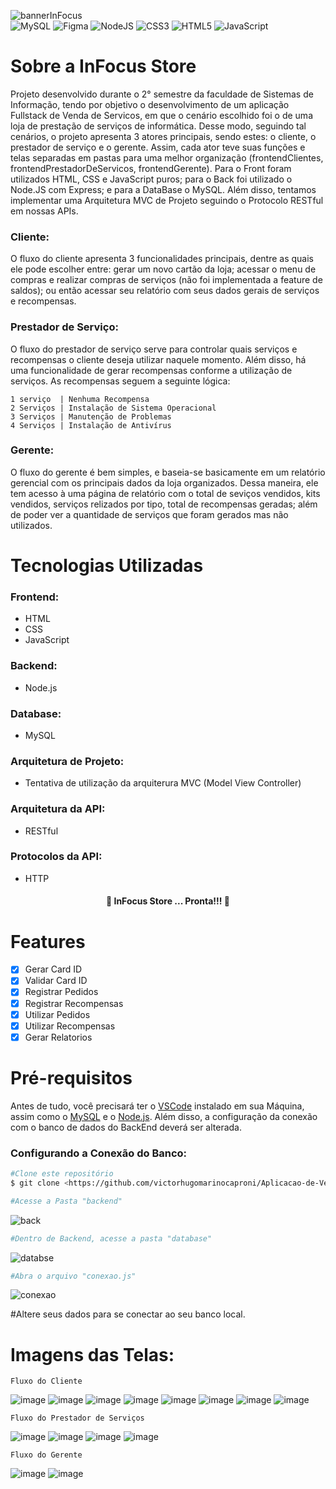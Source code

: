 ![bannerInFocus](https://github.com/victorhugomarinocaproni/Aplicacao-de-Venda-de-Servicos/assets/113490368/ffbd8800-c006-46ca-a3eb-0a16acc1f3c7)
<br>![MySQL](https://img.shields.io/badge/mysql-%23323330.svg?style=for-the-badge&logo=mysql&logoColor=#3388FF) ![Figma](https://img.shields.io/badge/figma-%23323330.svg?style=for-the-badge&logo=figma&logoColor=purple)	![NodeJS](https://img.shields.io/badge/node.js-23323330?style=for-the-badge&logo=node.js&logoColor=white) ![CSS3](https://img.shields.io/badge/css3-%23323330.svg?style=for-the-badge&logo=css3&logoColor=blue) ![HTML5](https://img.shields.io/badge/html5-%23323330.svg?style=for-the-badge&logo=html5&logoColor=#FFA500) ![JavaScript](https://img.shields.io/badge/javascript-%23323330.svg?style=for-the-badge&logo=javascript&logoColor=%23F7DF1E)

# Sobre a InFocus Store

Projeto desenvolvido durante o 2° semestre da faculdade de Sistemas de Informação, tendo por objetivo o desenvolvimento de um aplicação Fullstack de Venda de Servicos, em que o cenário escolhido foi o de uma loja de prestação de serviços de informática. Desse modo, seguindo tal cenários, o projeto apresenta 3 atores principais, sendo estes: o cliente, o prestador de serviço e o gerente. Assim, cada ator teve suas funções e telas separadas em pastas para uma melhor organização (frontendClientes, frontendPrestadorDeServicos, frontendGerente). Para o Front foram utilizados HTML, CSS e JavaScript puros; para o Back foi utilizado o Node.JS com Express; e para a DataBase o MySQL. Além disso, tentamos implementar uma Arquitetura MVC de Projeto seguindo o Protocolo RESTful em nossas APIs.

### Cliente: 
O fluxo do cliente apresenta 3 funcionalidades principais, dentre as quais ele pode escolher entre: gerar um novo cartão da loja; acessar o menu de compras e realizar compras de serviços (não foi implementada a feature de saldos); ou então acessar seu relatório com seus dados gerais de serviços e recompensas.
### Prestador de Serviço:
O fluxo do prestador de serviço serve para controlar quais serviços e recompensas o cliente deseja utilizar naquele momento. Além disso, há uma funcionalidade de gerar recompensas conforme a utilização de serviços. As recompensas seguem a seguinte lógica:
```
1 serviço  | Nenhuma Recompensa
2 Serviços | Instalação de Sistema Operacional
3 Serviços | Manutenção de Problemas
4 Serviços | Instalação de Antivírus
```
### Gerente:
O fluxo do gerente é bem simples, e baseia-se basicamente em um relatório gerencial com os principais dados da loja organizados. Dessa maneira, ele tem acesso à uma página de relatório com o total de seviços vendidos, kits vendidos, serviços relizados por tipo, total de recompensas geradas; além de poder ver a quantidade de serviços que foram gerados mas não utilizados.

# Tecnologias Utilizadas
### Frontend:
* HTML
* CSS
* JavaScript
  
### Backend:
* Node.js

### Database:
* MySQL

### Arquitetura de Projeto:
* Tentativa de utilização da arquiterura MVC (Model View Controller)

### Arquitetura da API:
* RESTful

### Protocolos da API:
* HTTP

  

<h4 align="center"> 
	🚀 InFocus Store ... Pronta!!! 🚀
</h4>

# Features 
- [x] Gerar Card ID
- [x] Validar Card ID
- [x] Registrar Pedidos
- [x] Registrar Recompensas
- [x] Utilizar Pedidos
- [x] Utilizar Recompensas
- [x] Gerar Relatorios

# Pré-requisitos

Antes de tudo, você precisará ter o [VSCode](https://code.visualstudio.com) instalado em sua Máquina, assim como o [MySQL](https://www.mysql.com/downloads/) e o [Node.js](https://nodejs.org/en/).
Além disso, a configuração da conexão com o banco de dados do BackEnd deverá ser alterada.
### Configurando a Conexão do Banco:
```bash
#Clone este repositório
$ git clone <https://github.com/victorhugomarinocaproni/Aplicacao-de-Venda-de-Servicos.git>
```
```bash
#Acesse a Pasta "backend"
```
![back](https://github.com/victorhugomarinocaproni/Aplicacao-de-Venda-de-Servicos/assets/113490368/9c2ea286-02ac-4f67-a2fe-b596bcad5d69)

```bash
#Dentro de Backend, acesse a pasta "database"
```
![databse](https://github.com/victorhugomarinocaproni/Aplicacao-de-Venda-de-Servicos/assets/113490368/7c3ceba7-d2c5-4017-8dc6-7b1deecfcd28)

```bash
#Abra o arquivo "conexao.js"
```
![conexao](https://github.com/victorhugomarinocaproni/Aplicacao-de-Venda-de-Servicos/assets/113490368/882972e8-eeaf-4c74-aff0-e7398241fe3b)

#Altere seus dados para se conectar ao seu banco local.

# Imagens das Telas:
```
Fluxo do Cliente
```
![image](https://github.com/victorhugomarinocaproni/Aplicacao-de-Venda-de-Servicos/assets/113490368/8f7b5d0d-1f77-48ef-bcb0-3e58b6c685aa)
![image](https://github.com/victorhugomarinocaproni/Aplicacao-de-Venda-de-Servicos/assets/113490368/ce16c05d-ee26-4406-ba25-00cf2dced155)
![image](https://github.com/victorhugomarinocaproni/Aplicacao-de-Venda-de-Servicos/assets/113490368/97786e22-13ae-4fe8-b447-d63b96273305)
![image](https://github.com/victorhugomarinocaproni/Aplicacao-de-Venda-de-Servicos/assets/113490368/8fcadcc7-0057-4544-90be-9dc472b5bcaa)
![image](https://github.com/victorhugomarinocaproni/Aplicacao-de-Venda-de-Servicos/assets/113490368/24ef82f9-1f33-4e67-aa20-429e0abd4247)
![image](https://github.com/victorhugomarinocaproni/Aplicacao-de-Venda-de-Servicos/assets/113490368/aa860057-1b34-46ab-9603-98cf26c905d5)
![image](https://github.com/victorhugomarinocaproni/Aplicacao-de-Venda-de-Servicos/assets/113490368/1f1cc1f4-257b-47d4-ab98-578d3ae08f12)
![image](https://github.com/victorhugomarinocaproni/Aplicacao-de-Venda-de-Servicos/assets/113490368/eacb4732-caa9-4a20-9a46-eb0ddc9c50bc)


```
Fluxo do Prestador de Serviços
```
![image](https://github.com/victorhugomarinocaproni/Aplicacao-de-Venda-de-Servicos/assets/113490368/03e5fef7-d5a2-4532-ac6c-1cf65041d7b5)
![image](https://github.com/victorhugomarinocaproni/Aplicacao-de-Venda-de-Servicos/assets/113490368/5a8fbfbb-9a52-426e-84a0-917af636d183)
![image](https://github.com/victorhugomarinocaproni/Aplicacao-de-Venda-de-Servicos/assets/113490368/a706bded-9e52-4f1c-9ea4-d3b6b73ce1de)
![image](https://github.com/victorhugomarinocaproni/Aplicacao-de-Venda-de-Servicos/assets/113490368/11f3fc2e-a6e5-4653-9b8e-66dfcef513bb)


```
Fluxo do Gerente
```
![image](https://github.com/victorhugomarinocaproni/Aplicacao-de-Venda-de-Servicos/assets/113490368/194bcd63-8d37-4823-b185-8d247d490989)
![image](https://github.com/victorhugomarinocaproni/Aplicacao-de-Venda-de-Servicos/assets/113490368/6fa0094f-ec65-4983-b713-3784ab265bc0)

